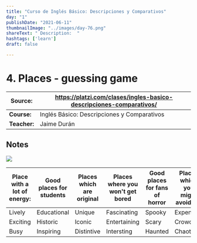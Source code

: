 ```yaml
---
title: "Curso de Inglés Básico: Descripciones y Comparativos"
day: "1"
publishDate: "2021-06-11"
thumbnailImage: "../images/day-76.png"
shareText: " Description:  "
hashtags: ['learn']
draft: false

---
```


# 4. Places - guessing game

| Source:      | https://platzi.com/clases/ingles-basico-descripciones-comparativos/ |
| ------------ | ------------------------------------------------------------ |
| **Course:**  | Inglés Básico: Descripciones y Comparativos                  |
| **Teacher:** | Jaime Durán                                                  |

## Notes

![](/home/digdata/Documents/code-all/courses_notes/platzi-courses/ingles/descripciones-comparativos/organize-the-words_3c4e4a64-2c86-40fd-953c-a35a1c3be1a5.png)

| Place with a lot of energy: | Good places for students | Places which are original | Places where you won't get bored | Good places for fans of horror | Places which you might avoid are |
| --------------------------- | ------------------------ | ------------------------- | -------------------------------- | ------------------------------ | -------------------------------- |
| Lively                      | Educational              | Unique                    | Fascinating                      | Spooky                         | Expensive                        |
| Exciting                    | Historic                 | Iconic                    | Entertaining                     | Scary                          | Crowded                          |
| Busy                        | Inspiring                | Distintive                | Intersting                       | Haunted                        | Chaotic                          |

